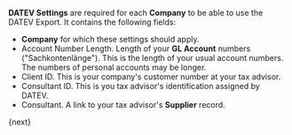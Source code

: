 <!-- add-breadcrumbs -->

**DATEV Settings** are required for each **Company** to be able to use the DATEV Export. It contains the following fields:

- **Company** for which these settings should apply.
- Account Number Length. Length of your **GL Account** numbers ("Sachkontenlänge"). This is the length of your usual account numbers. The numbers of personal accounts may be longer.
- Client ID. This is your company's customer number at your tax advisor.
- Consultant ID. This is you tax advisor's identification assigned by DATEV.
- Consultant. A link to your tax advisor's **Supplier** record.

{next}
